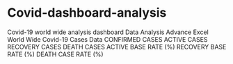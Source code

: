 # Covid-dashboard-analysis
Covid-19 world wide analysis dashboard
Data Analysis
Advance Excel
World Wide Covid-19 Cases Data
CONFIRMED CASES
ACTIVE CASES
RECOVERY CASES
DEATH CASES
ACTIVE BASE RATE (%)
RECOVERY BASE RATE (%)
DEATH CASE RATE (%)		
																					
																					
